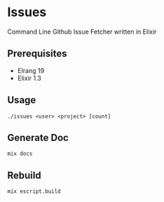 # Issues

Command Line Github Issue Fetcher written in Elixir

## Prerequisites
- Elrang 19
- Elixir 1.3

## Usage
```
./issues <user> <project> [count]
```

## Generate Doc
```
mix docs
```

## Rebuild
```
mix escript.build
```
